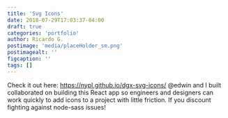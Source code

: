 ```yaml
---
title: 'Svg Icons'
date: 2018-07-29T17:03:37-04:00
draft: true
categories: 'portfolio'
author: Ricardo G.
postimage: 'media/placeHolder_sm.png'
postimagealt: ''
figcaption: ''
tags: []
---
```


Check it out here: https://nypl.github.io/dgx-svg-icons/
@edwin and I built collaborated on building this React app so engineers and designers can work quickly to add icons to a project with little friction. If you discount fighting against node-sass issues!
